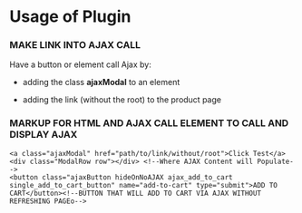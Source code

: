 # Usage of Plugin

### MAKE LINK INTO AJAX CALL

Have a button or element call Ajax by:

- adding the class **ajaxModal** to an element

- adding the link (without the root) to the product page

### MARKUP FOR HTML AND AJAX CALL ELEMENT TO CALL AND DISPLAY AJAX
```
<a class="ajaxModal" href="path/to/link/without/root">Click Test</a>
<div class="ModalRow row"></div> <!--Where AJAX Content will Populate-->
<button class="ajaxButton hideOnNoAJAX ajax_add_to_cart single_add_to_cart_button" name="add-to-cart" type="submit">ADD TO CART</button><!--BUTTON THAT WILL ADD TO CART VIA AJAX WITHOUT REFRESHING PAGEo-->
```
